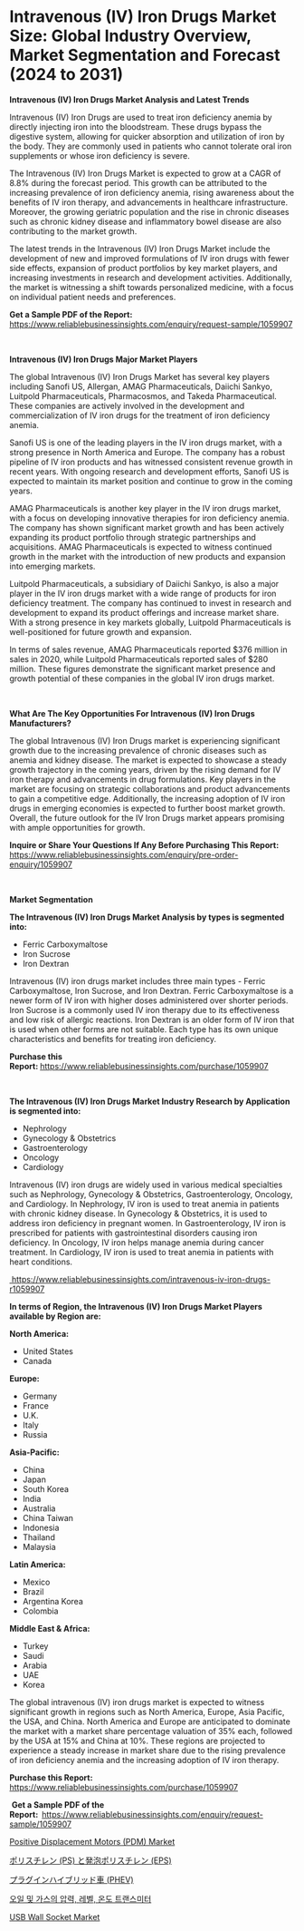 <p><h1>Intravenous (IV) Iron Drugs Market Size: Global Industry Overview, Market Segmentation and Forecast (2024 to 2031)</h1></p><p><strong>Intravenous (IV) Iron Drugs Market Analysis and Latest Trends</strong></p>
<p><p>Intravenous (IV) Iron Drugs are used to treat iron deficiency anemia by directly injecting iron into the bloodstream. These drugs bypass the digestive system, allowing for quicker absorption and utilization of iron by the body. They are commonly used in patients who cannot tolerate oral iron supplements or whose iron deficiency is severe.</p><p>The Intravenous (IV) Iron Drugs Market is expected to grow at a CAGR of 8.8% during the forecast period. This growth can be attributed to the increasing prevalence of iron deficiency anemia, rising awareness about the benefits of IV iron therapy, and advancements in healthcare infrastructure. Moreover, the growing geriatric population and the rise in chronic diseases such as chronic kidney disease and inflammatory bowel disease are also contributing to the market growth.</p><p>The latest trends in the Intravenous (IV) Iron Drugs Market include the development of new and improved formulations of IV iron drugs with fewer side effects, expansion of product portfolios by key market players, and increasing investments in research and development activities. Additionally, the market is witnessing a shift towards personalized medicine, with a focus on individual patient needs and preferences.</p></p>
<p><strong>Get a Sample PDF of the Report:&nbsp;</strong> <a href="https://www.reliablebusinessinsights.com/enquiry/request-sample/1059907">https://www.reliablebusinessinsights.com/enquiry/request-sample/1059907</a></p>
<p>&nbsp;</p>
<p><strong>Intravenous (IV) Iron Drugs Major Market Players</strong></p>
<p><p>The global Intravenous (IV) Iron Drugs Market has several key players including Sanofi US, Allergan, AMAG Pharmaceuticals, Daiichi Sankyo, Luitpold Pharmaceuticals, Pharmacosmos, and Takeda Pharmaceutical. These companies are actively involved in the development and commercialization of IV iron drugs for the treatment of iron deficiency anemia.</p><p>Sanofi US is one of the leading players in the IV iron drugs market, with a strong presence in North America and Europe. The company has a robust pipeline of IV iron products and has witnessed consistent revenue growth in recent years. With ongoing research and development efforts, Sanofi US is expected to maintain its market position and continue to grow in the coming years.</p><p>AMAG Pharmaceuticals is another key player in the IV iron drugs market, with a focus on developing innovative therapies for iron deficiency anemia. The company has shown significant market growth and has been actively expanding its product portfolio through strategic partnerships and acquisitions. AMAG Pharmaceuticals is expected to witness continued growth in the market with the introduction of new products and expansion into emerging markets.</p><p>Luitpold Pharmaceuticals, a subsidiary of Daiichi Sankyo, is also a major player in the IV iron drugs market with a wide range of products for iron deficiency treatment. The company has continued to invest in research and development to expand its product offerings and increase market share. With a strong presence in key markets globally, Luitpold Pharmaceuticals is well-positioned for future growth and expansion.</p><p>In terms of sales revenue, AMAG Pharmaceuticals reported $376 million in sales in 2020, while Luitpold Pharmaceuticals reported sales of $280 million. These figures demonstrate the significant market presence and growth potential of these companies in the global IV iron drugs market.</p></p>
<p>&nbsp;</p>
<p><strong>What Are The Key Opportunities For Intravenous (IV) Iron Drugs Manufacturers?</strong></p>
<p><p>The global Intravenous (IV) Iron Drugs market is experiencing significant growth due to the increasing prevalence of chronic diseases such as anemia and kidney disease. The market is expected to showcase a steady growth trajectory in the coming years, driven by the rising demand for IV iron therapy and advancements in drug formulations. Key players in the market are focusing on strategic collaborations and product advancements to gain a competitive edge. Additionally, the increasing adoption of IV iron drugs in emerging economies is expected to further boost market growth. Overall, the future outlook for the IV Iron Drugs market appears promising with ample opportunities for growth.</p></p>
<p><strong>Inquire or Share Your Questions If Any Before Purchasing This Report:</strong> <a href="https://www.reliablebusinessinsights.com/enquiry/pre-order-enquiry/1059907">https://www.reliablebusinessinsights.com/enquiry/pre-order-enquiry/1059907</a></p>
<p>&nbsp;</p>
<p><strong>Market Segmentation</strong></p>
<p><strong>The Intravenous (IV) Iron Drugs Market Analysis by types is segmented into:</strong></p>
<p><ul><li>Ferric Carboxymaltose</li><li>Iron Sucrose</li><li>Iron Dextran</li></ul></p>
<p><p>Intravenous (IV) iron drugs market includes three main types - Ferric Carboxymaltose, Iron Sucrose, and Iron Dextran. Ferric Carboxymaltose is a newer form of IV iron with higher doses administered over shorter periods. Iron Sucrose is a commonly used IV iron therapy due to its effectiveness and low risk of allergic reactions. Iron Dextran is an older form of IV iron that is used when other forms are not suitable. Each type has its own unique characteristics and benefits for treating iron deficiency.</p></p>
<p><strong>Purchase this Report:&nbsp;</strong><a href="https://www.reliablebusinessinsights.com/purchase/1059907">https://www.reliablebusinessinsights.com/purchase/1059907</a></p>
<p>&nbsp;</p>
<p><strong>The Intravenous (IV) Iron Drugs Market Industry Research by Application is segmented into:</strong></p>
<p><ul><li>Nephrology</li><li>Gynecology & Obstetrics</li><li>Gastroenterology</li><li>Oncology</li><li>Cardiology</li></ul></p>
<p><p>Intravenous (IV) iron drugs are widely used in various medical specialties such as Nephrology, Gynecology & Obstetrics, Gastroenterology, Oncology, and Cardiology. In Nephrology, IV iron is used to treat anemia in patients with chronic kidney disease. In Gynecology & Obstetrics, it is used to address iron deficiency in pregnant women. In Gastroenterology, IV iron is prescribed for patients with gastrointestinal disorders causing iron deficiency. In Oncology, IV iron helps manage anemia during cancer treatment. In Cardiology, IV iron is used to treat anemia in patients with heart conditions.</p></p>
<p><a href="https://www.reliablebusinessinsights.com/intravenous-iv-iron-drugs-r1059907">&nbsp;https://www.reliablebusinessinsights.com/intravenous-iv-iron-drugs-r1059907</a></p>
<p><strong>In terms of Region, the Intravenous (IV) Iron Drugs Market Players available by Region are:</strong></p>
<p>
    <p> <strong> North America: </strong>
        <ul>
            <li>United States</li>
            <li>Canada</li>
        </ul>
        </p> 
    <p> <strong> Europe: </strong>
        <ul>
            <li>Germany</li>
            <li>France</li>
            <li>U.K.</li>
            <li>Italy</li>
            <li>Russia</li>
        </ul>
        </p> 
    <p> <strong> Asia-Pacific: </strong>
        <ul>
            <li>China</li>
            <li>Japan</li>
            <li>South Korea</li>
            <li>India</li>
            <li>Australia</li>
            <li>China Taiwan</li>
            <li>Indonesia</li>
            <li>Thailand</li>
            <li>Malaysia</li>
        </ul>
        </p> 
    <p> <strong> Latin America: </strong>
        <ul>
            <li>Mexico</li>
            <li>Brazil</li>
            <li>Argentina Korea</li>
            <li>Colombia</li>
        </ul>
        </p> 
    <p> <strong> Middle East & Africa: </strong>
        <ul>
            <li>Turkey</li>
            <li>Saudi</li>
            <li>Arabia</li>
            <li>UAE</li>
            <li>Korea</li>
        </ul>
    </p>
    </p>
<p><p>The global intravenous (IV) iron drugs market is expected to witness significant growth in regions such as North America, Europe, Asia Pacific, the USA, and China. North America and Europe are anticipated to dominate the market with a market share percentage valuation of 35% each, followed by the USA at 15% and China at 10%. These regions are projected to experience a steady increase in market share due to the rising prevalence of iron deficiency anemia and the increasing adoption of IV iron therapy.</p></p>
<p><strong>Purchase this Report: </strong><a href="https://www.reliablebusinessinsights.com/purchase/1059907">https://www.reliablebusinessinsights.com/purchase/1059907</a></p>
<p>&nbsp;<strong>Get a Sample PDF of the Report:&nbsp;&nbsp;</strong><a href="https://www.reliablebusinessinsights.com/enquiry/request-sample/1059907">https://www.reliablebusinessinsights.com/enquiry/request-sample/1059907</a></p>
<p><strong></strong></p>
<p><p><a href="https://github.com/biheemgalvinlouises6hokrh3h/Market-Research-Report-List-2/blob/main/positive-displacement-motors-pdm-market.md">Positive Displacement Motors (PDM) Market</a></p><p><a href="https://github.com/luffiazaza/Market-Research-Report-List-1/blob/main/715011491766.md">ポリスチレン (PS) と発泡ポリスチレン (EPS)</a></p><p><a href="https://medium.com/@abdielkilback/%E3%83%97%E3%83%A9%E3%82%B0%E3%82%A4%E3%83%B3%E3%83%8F%E3%82%A4%E3%83%96%E3%83%AA%E3%83%83%E3%83%89%E8%BB%8A-phev-%E3%81%AE%E5%B8%82%E5%A0%B4%E8%A6%8F%E6%A8%A1-%E5%B8%82%E5%A0%B4%E5%B1%95%E6%9C%9B%E3%81%A8%E5%B8%82%E5%A0%B4%E4%BA%88%E6%B8%AC-2024%E5%B9%B4%E3%81%8B%E3%82%892031%E5%B9%B4-45aefe3908fb">プラグインハイブリッド車 (PHEV)</a></p><p><a href="https://medium.com/@felipegrrady654556/%EC%95%95%EB%A0%A5-%EC%88%98%EC%9C%84-%EC%98%A8%EB%8F%84-%EB%B3%80%EC%A1%B0%EA%B8%B0%EB%8A%94-%EC%84%9D%EC%9C%A0-%EB%B0%8F-%EA%B0%80%EC%8A%A4-%EC%8B%9C%EC%9E%A5%EC%97%90%EC%84%9C-%ED%8A%B8%EB%A0%8C%EB%93%9C-%EC%98%88%EC%B8%A1-%EB%B0%8F-%EA%B2%BD%EC%9F%81-%EB%B6%84%EC%84%9D%EC%9D%84-2031%EB%85%84%EA%B9%8C%EC%A7%80-%EC%A0%9C%EA%B3%B5%ED%95%A9%EB%8B%88%EB%8B%A4-416d1c767ea6">오일 및 가스의 압력, 레벨, 온도 트랜스미터</a></p><p><a href="https://issuu.com/reportprime-2/docs/usb-wall-socket-market-size-2030.pptx">USB Wall Socket Market</a></p></p>